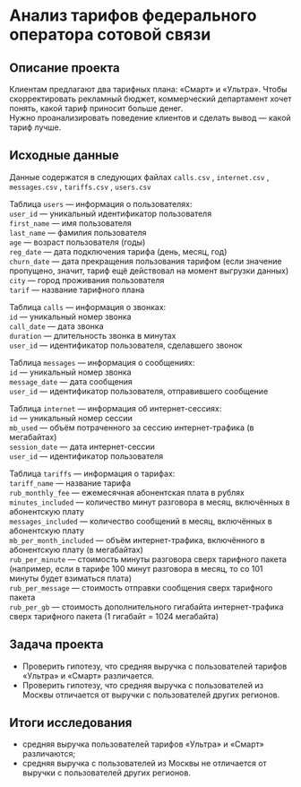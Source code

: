 # Анализ тарифов федерального оператора сотовой связи  

## Описание проекта  
Клиентам предлагают два тарифных плана: «Смарт» и «Ультра». Чтобы скорректировать рекламный бюджет, коммерческий департамент хочет понять, какой тариф приносит больше денег.  
Нужно проанализировать поведение клиентов и сделать вывод — какой тариф лучше.  

## Исходные данные  
Данные содержатся в следующих файлах `calls.csv` , `internet.csv` , `messages.csv` , `tariffs.csv` , `users.csv`  

Таблица `users` — информация о пользователях:  
`user_id` — уникальный идентификатор пользователя  
`first_name` — имя пользователя  
`last_name` — фамилия пользователя  
`age` — возраст пользователя (годы)  
`reg_date` — дата подключения тарифа (день, месяц, год)  
`churn_date` — дата прекращения пользования тарифом (если значение пропущено, значит, тариф ещё действовал на момент выгрузки данных)  
`city` — город проживания пользователя  
`tarif` — название тарифного плана  

Таблица `calls` — информация о звонках:  
`id` — уникальный номер звонка  
`call_date` — дата звонка  
`duration` — длительность звонка в минутах  
`user_id` — идентификатор пользователя, сделавшего звонок  

Таблица `messages` — информация о сообщениях:  
`id` — уникальный номер звонка  
`message_date` — дата сообщения  
`user_id` — идентификатор пользователя, отправившего сообщение  

Таблица `internet` — информация об интернет-сессиях:  
`id` — уникальный номер сессии  
`mb_used` — объём потраченного за сессию интернет-трафика (в мегабайтах)  
`session_date` — дата интернет-сессии  
`user_id` — идентификатор пользователя  

Таблица `tariffs` — информация о тарифах:  
`tariff_name` — название тарифа  
`rub_monthly_fee` — ежемесячная абонентская плата в рублях  
`minutes_included` — количество минут разговора в месяц, включённых в абонентскую плату  
`messages_included` — количество сообщений в месяц, включённых в абонентскую плату  
`mb_per_month_included` — объём интернет-трафика, включённого в абонентскую плату (в мегабайтах)  
`rub_per_minute` — стоимость минуты разговора сверх тарифного пакета (например, если в тарифе 100 минут разговора в месяц, то со 101 минуты будет взиматься плата)  
`rub_per_message` — стоимость отправки сообщения сверх тарифного пакета  
`rub_per_gb` — стоимость дополнительного гигабайта интернет-трафика сверх тарифного пакета (1 гигабайт = 1024 мегабайта)  

## Задача проекта  
- Проверить гипотезу, что средняя выручка с пользователей тарифов «Ультра» и «Смарт» различается.  
- Проверить гипотезу, что средняя выручка с пользователей из Москвы отличается от выручки с пользователей других регионов.  

## Итоги исследования  
- средняя выручка пользователей тарифов «Ультра» и «Смарт» различаются;  
- средняя выручка с пользователей из Москвы не отличается от выручки с пользователей других регионов.
